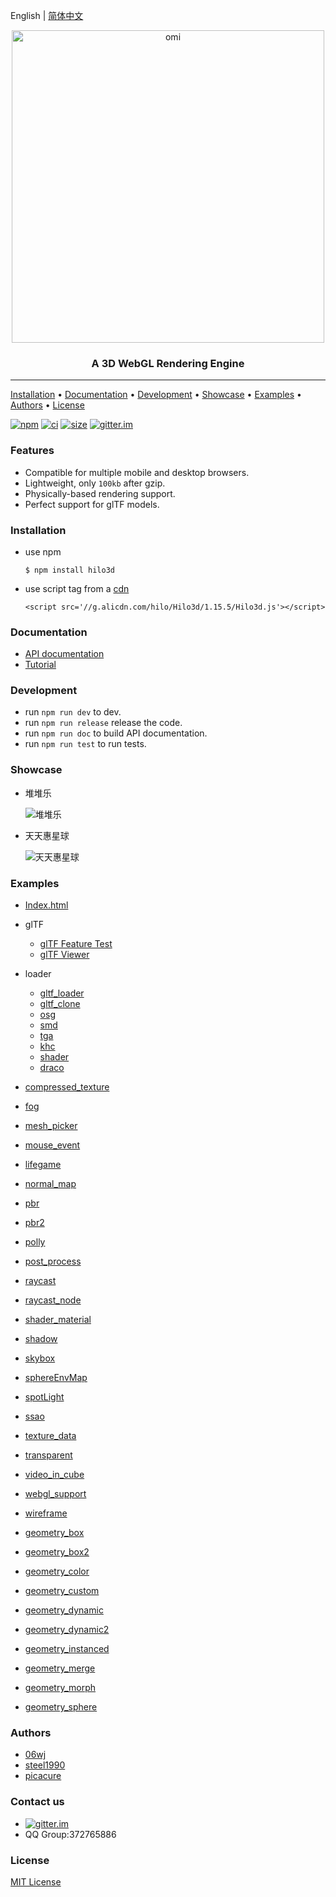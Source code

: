 English | [简体中文](./README_ZH.md)

<p align="center"><img src="https://gw.alicdn.com/tfs/TB1znqbquT2gK0jSZFvXXXnFXXa-569-143.svg" alt="omi" width="500"/></p>
<h3 align="center">A 3D WebGL Rendering Engine</h3>

---
[Installation](#Installation) • [Documentation](#Documentation) • [Development](#Development) • [Showcase](#Showcase) • [Examples](#Examples) • [Authors](#Authors) • [License](#License)

[![npm][npm-image]][npm-url] [![ci][ci-image]][ci-url] [![size][size-image]][cdn-url] [![gitter.im][gitter-image]][gitter-url]

### Features
* Compatible for multiple mobile and desktop browsers.
* Lightweight, only `100kb` after gzip.
* Physically-based rendering support.
* Perfect support for glTF models.

### Installation
* use npm

	```
	$ npm install hilo3d
	```
* use script tag from a [cdn][cdn-url]

	```
	<script src='//g.alicdn.com/hilo/Hilo3d/1.15.5/Hilo3d.js'></script>
	```

### Documentation
* [API documentation](https://hilo3d.js.org/docs/index.html)
* [Tutorial](https://github.com/hiloteam/article/issues?q=is%3Aissue+is%3Aopen+label%3AHilo3d)

### Development
* run `npm run dev` to dev.
* run `npm run release` release the code.
* run `npm run doc` to build API documentation.
* run `npm run test` to run tests.

### Showcase

* 堆堆乐
  
  ![堆堆乐](https://raw.githubusercontent.com/06wj/06wj.github.com/master/images/hilo3d/ddl.gif)

* 天天惠星球

  ![天天惠星球](https://raw.githubusercontent.com/06wj/06wj.github.com/master/images/hilo3d/tthxq.gif)
 
### Examples

  * [Index.html](https://hilo3d.js.org/docs/index.html)
  * glTF
    * [glTF Feature Test](https://cx20.github.io/gltf-test/?engines=Hilo3d)
	* [glTF Viewer](https://hilo3d.js.org/examples/glTFViewer/index.html)

  * loader
    * [gltf_loader](https://hilo3d.js.org/examples/loader/glTF_loader.html)
    * [gltf_clone](https://hilo3d.js.org/examples/loader/glTF_clone.html)
    * [osg](https://hilo3d.js.org/examples/loader/osg/osg_loader.html)
    * [smd](https://hilo3d.js.org/examples/loader/smd/smd_loader.html)
    * [tga](https://hilo3d.js.org/examples/loader/tga/tga_loader.html)
    * [khc](https://hilo3d.js.org/examples/loader/khc/khc.html)
    * [shader](https://hilo3d.js.org/examples/loader/shader/shader_loader.html)
    * [draco](https://hilo3d.js.org/examples/loader/draco/draco_loader.html)
  * [compressed_texture](https://hilo3d.js.org/examples/compressed_texture.html)
  * [fog](https://hilo3d.js.org/examples/fog.html)
  * [mesh_picker](https://hilo3d.js.org/examples/mesh_picker.html)
  * [mouse_event](https://hilo3d.js.org/examples/mouse_event.html)
  * [lifegame](https://hilo3d.js.org/examples/lifegame.html)
  * [normal_map](https://hilo3d.js.org/examples/normal_map.html)
  * [pbr](https://hilo3d.js.org/examples/pbr.html)
  * [pbr2](https://hilo3d.js.org/examples/pbr2.html)
  * [polly](https://hilo3d.js.org/examples/polly.html)
  * [post_process](https://hilo3d.js.org/examples/post_process.html)
  * [raycast](https://hilo3d.js.org/examples/raycast.html)
  * [raycast_node](https://hilo3d.js.org/examples/raycast_node.html)
  * [shader_material](https://hilo3d.js.org/examples/shader_material.html)
  * [shadow](https://hilo3d.js.org/examples/shadow.html)
  * [skybox](https://hilo3d.js.org/examples/skybox.html)
  * [sphereEnvMap](https://hilo3d.js.org/examples/sphereEnvMap.html)
  * [spotLight](https://hilo3d.js.org/examples/spotLight.html)
  * [ssao](https://hilo3d.js.org/examples/ssao.html)
  * [texture_data](https://hilo3d.js.org/examples/texture_data.html)
  * [transparent](https://hilo3d.js.org/examples/transparent.html)
  * [video_in_cube](https://hilo3d.js.org/examples/video_in_cube.html)
  * [webgl_support](https://hilo3d.js.org/examples/webgl_support.html)
  * [wireframe](https://hilo3d.js.org/examples/wireframe.html)
  * [geometry_box](https://hilo3d.js.org/examples/geometry_box.html)
  * [geometry_box2](https://hilo3d.js.org/examples/geometry_box2.html)
  * [geometry_color](https://hilo3d.js.org/examples/geometry_color.html)
  * [geometry_custom](https://hilo3d.js.org/examples/geometry_custom.html)
  * [geometry_dynamic](https://hilo3d.js.org/examples/geometry_dynamic.html)
  * [geometry_dynamic2](https://hilo3d.js.org/examples/geometry_dynamic2.html)
  * [geometry_instanced](https://hilo3d.js.org/examples/geometry_instanced.html)
  * [geometry_merge](https://hilo3d.js.org/examples/geometry_merge.html)
  * [geometry_morph](https://hilo3d.js.org/examples/geometry_morph.html)
  * [geometry_sphere](https://hilo3d.js.org/examples/geometry_sphere.html)



### Authors

 * [06wj](https://github.com/06wj)
 * [steel1990](https://github.com/steel1990)
 * [picacure](https://github.com/picacure)

### Contact us
  * [![gitter.im][gitter-image]][gitter-url]
  * QQ Group:372765886

### License

[MIT License](http://en.wikipedia.org/wiki/MIT_License)

[gitter-image]: https://img.shields.io/badge/GITTER-join%20chat-green.svg?style=flat-square
[gitter-url]: https://gitter.im/hiloteam/Hilo3d?utm_source=badge&utm_medium=badge&utm_campaign=pr-badge&utm_content=badge
[npm-image]: https://img.shields.io/npm/v/hilo3d.svg?style=flat-square
[npm-url]: https://www.npmjs.com/package/hilo3d
[size-image]:https://img.badgesize.io/hiloteam/hilo3d/master/build/Hilo3d.js.svg?compression=gzip&style=flat-square
[ci-url]:https://github.com/hiloteam/Hilo3d/actions?query=workflow%3A%22npm+test%22+branch%3Adev
[ci-image]:https://img.shields.io/github/workflow/status/hiloteam/Hilo3d/npm%20test?style=flat-square
[cdn-url]: https://g.alicdn.com/hilo/Hilo3d/1.15.5/Hilo3d.js
